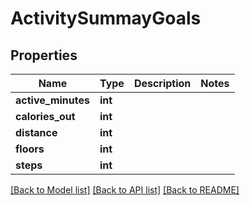 # ActivitySummayGoals

## Properties
Name | Type | Description | Notes
------------ | ------------- | ------------- | -------------
**active_minutes** | **int** |  | 
**calories_out** | **int** |  | 
**distance** | **int** |  | 
**floors** | **int** |  | 
**steps** | **int** |  | 

[[Back to Model list]](../README.md#documentation-for-models) [[Back to API list]](../README.md#documentation-for-api-endpoints) [[Back to README]](../README.md)


